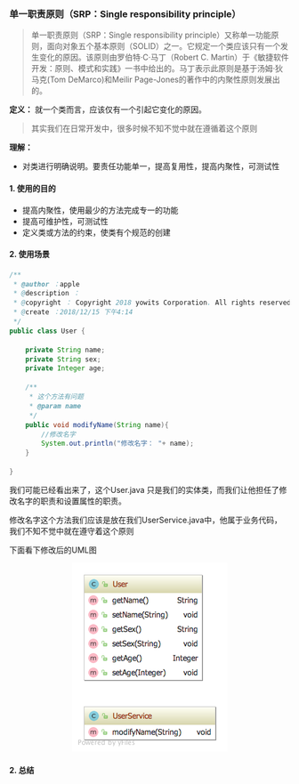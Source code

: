 ### 单一职责原则（SRP：Single responsibility principle）
> 单一职责原则（SRP：Single responsibility principle）又称单一功能原则，面向对象五个基本原则（SOLID）之一。它规定一个类应该只有一个发生变化的原因。该原则由罗伯特·C·马丁（Robert C. Martin）于《敏捷软件开发：原则、模式和实践》一书中给出的。马丁表示此原则是基于汤姆·狄马克(Tom DeMarco)和Meilir Page-Jones的著作中的内聚性原则发展出的。

**定义：** 就一个类而言，应该仅有一个引起它变化的原因。

> 其实我们在日常开发中，很多时候不知不觉中就在遵循着这个原则

**理解：**
- 对类进行明确说明。要责任功能单一，提高复用性，提高内聚性，可测试性
   
#### 1. 使用的目的
- 提高内聚性，使用最少的方法完成专一的功能
- 提高可维护性，可测试性
- 定义类或方法的约束，使类有个规范的创建

#### 2. 使用场景

``````java
/**
 * @author ：apple
 * @description ：
 * @copyright ：	Copyright 2018 yowits Corporation. All rights reserved.
 * @create ：2018/12/15 下午4:14
 */
public class User {
    
    private String name;
    private String sex;
    private Integer age;

    /**
     * 这个方法有问题
     * @param name
     */
    public void modifyName(String name){
        //修改名字
        System.out.println("修改名字： "+ name);
    }

}
``````

我们可能已经看出来了，这个User.java 只是我们的实体类，而我们让他担任了修改名字的职责和设置属性的职责。

修改名字这个方法我们应该是放在我们UserService.java中，他属于业务代码，我们不知不觉中就在遵守着这个原则

下面看下修改后的UML图
<div align=center>

![](https://github.com/gitXugx/design-mode/blob/master/doc/img/Package%20singleresponsibility.png)

</div>


#### 2. 总结







